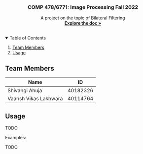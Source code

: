 <!--
**       .@@@@@@@*  ,@@@@@@@@     @@@     .@@@@@@@    @@@,    @@@% (@@@@@@@@
**       .@@    @@@ ,@@          @@#@@    .@@    @@@  @@@@   @@@@% (@@
**       .@@@@@@@/  ,@@@@@@@    @@@ #@@   .@@     @@  @@ @@ @@/@@% (@@@@@@@
**       .@@    @@% ,@@        @@@@@@@@@  .@@    @@@  @@  @@@@ @@% (@@
**       .@@    #@@ ,@@@@@@@@ @@@     @@@ .@@@@@@.    @@  .@@  @@% (@@@@@@@@
-->

<!-- PROJECT LOGO -->
<br />
<p align="center">
  <h3 align="center">COMP 478/6771: Image Processing Fall 2022</h3>

  <p align="center">
    A project on the topic of Bilateral Filtering
    <br />
    <a href="https://docs.google.com/document/d/1SoGcFHgOVL3htLHraDunL0CXzr4W436Z/edit?usp=sharing&ouid=105170780816983344292&rtpof=true&sd=true"><strong>Explore the doc »</strong></a>
    <br />
    <br />
  </p>
</p>

<!-- TABLE OF CONTENTS -->
<details open="open">
  <summary>Table of Contents</summary>
  <ol>
    <li><a href="#team-members">Team Members</a></li>
    <li><a href="#usage">Usage</a></li>
  </ol>
</details>

<!-- TEAM MEMBERS -->

## Team Members

<table>
<thead>
  <tr>
    <th>Name</th>
    <th>ID</th>
  </tr>
</thead>
<tbody>
  <tr>
    <td>Shivangi Ahuja</td>
    <td>40182326</td>
  </tr>
  <tr>
    <td>Vaansh Vikas Lakhwara</td>
    <td>40114764</td>
  </tr>
</tbody>
</table>

## Usage

TODO

Examples:

TODO
